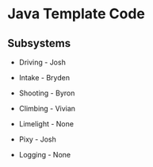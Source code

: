 # Java Template Code




## Subsystems

- Driving - Josh
- Intake - Bryden
- Shooting - Byron
- Climbing - Vivian

- Limelight - None
- Pixy - Josh
- Logging - None
